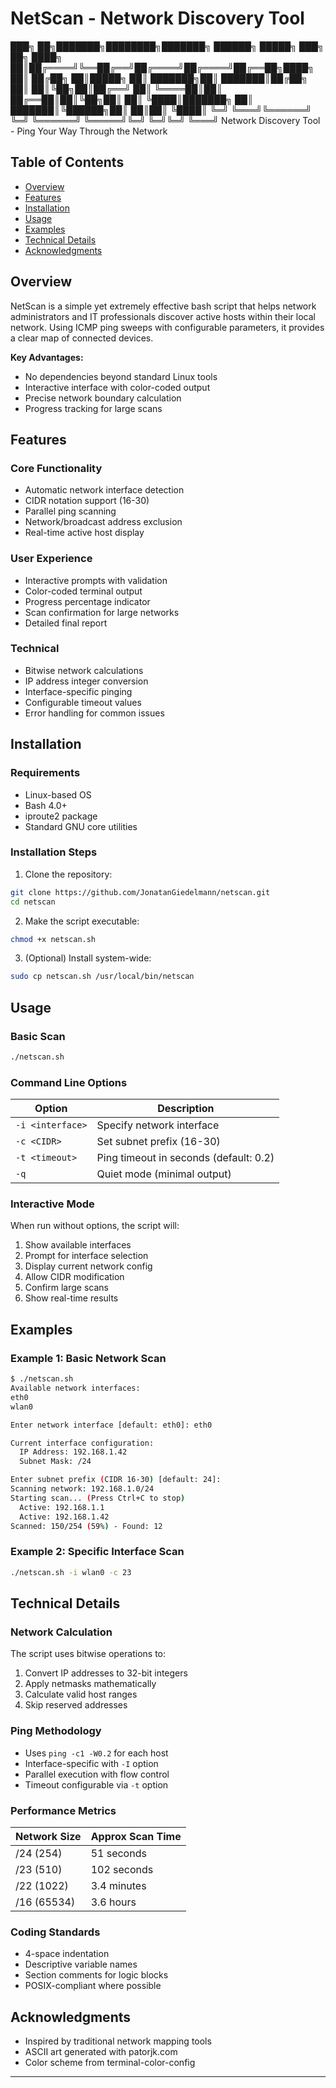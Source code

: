 # NetScan - Network Discovery Tool
███╗   ██╗███████╗████████╗███████╗ ██████╗ █████╗ ███╗   ██╗
████╗  ██║██╔════╝╚══██╔══╝██╔════╝██╔════╝██╔══██╗████╗  ██║
██╔██╗ ██║█████╗     ██║   ███████╗██║     ███████║██╔██╗ ██║
██║╚██╗██║██╔══╝     ██║   ╚════██║██║     ██╔══██║██║╚██╗██║
██║ ╚████║███████╗   ██║   ███████║╚██████╗██║  ██║██║ ╚████║
╚═╝  ╚═══╝╚══════╝   ╚═╝   ╚══════╝ ╚═════╝╚═╝  ╚═╝╚═╝  ╚═══╝
   Network Discovery Tool - Ping Your Way Through the Network


## Table of Contents
- [Overview](#overview)
- [Features](#features)
- [Installation](#installation)
- [Usage](#usage)
- [Examples](#examples)
- [Technical Details](#technical-details)
- [Acknowledgments](#acknowledgments)

## Overview

NetScan is a simple yet extremely effective bash script that helps network administrators and IT professionals discover active hosts within their local network. Using ICMP ping sweeps with configurable parameters, it provides a clear map of connected devices.

**Key Advantages:**
- No dependencies beyond standard Linux tools
- Interactive interface with color-coded output
- Precise network boundary calculation
- Progress tracking for large scans

## Features

### Core Functionality
- Automatic network interface detection
- CIDR notation support (16-30)
- Parallel ping scanning
- Network/broadcast address exclusion
- Real-time active host display

### User Experience
- Interactive prompts with validation
- Color-coded terminal output
- Progress percentage indicator
- Scan confirmation for large networks
- Detailed final report

### Technical
- Bitwise network calculations
- IP address integer conversion
- Interface-specific pinging
- Configurable timeout values
- Error handling for common issues

## Installation

### Requirements
- Linux-based OS
- Bash 4.0+
- iproute2 package
- Standard GNU core utilities

### Installation Steps

1. Clone the repository:
```bash
git clone https://github.com/JonatanGiedelmann/netscan.git
cd netscan
```

2. Make the script executable:
```bash
chmod +x netscan.sh
```

3. (Optional) Install system-wide:
```bash
sudo cp netscan.sh /usr/local/bin/netscan
```

## Usage

### Basic Scan
```bash
./netscan.sh
```

### Command Line Options
| Option | Description |
|--------|-------------|
| `-i <interface>` | Specify network interface |
| `-c <CIDR>` | Set subnet prefix (16-30) |
| `-t <timeout>` | Ping timeout in seconds (default: 0.2) |
| `-q` | Quiet mode (minimal output) |

### Interactive Mode
When run without options, the script will:
1. Show available interfaces
2. Prompt for interface selection
3. Display current network config
4. Allow CIDR modification
5. Confirm large scans
6. Show real-time results

## Examples

### Example 1: Basic Network Scan
```bash
$ ./netscan.sh
Available network interfaces:
eth0
wlan0

Enter network interface [default: eth0]: eth0

Current interface configuration:
  IP Address: 192.168.1.42
  Subnet Mask: /24

Enter subnet prefix (CIDR 16-30) [default: 24]: 
Scanning network: 192.168.1.0/24
Starting scan... (Press Ctrl+C to stop)
  Active: 192.168.1.1
  Active: 192.168.1.42
Scanned: 150/254 (59%) - Found: 12
```

### Example 2: Specific Interface Scan
```bash
./netscan.sh -i wlan0 -c 23
```

## Technical Details

### Network Calculation
The script uses bitwise operations to:
1. Convert IP addresses to 32-bit integers
2. Apply netmasks mathematically
3. Calculate valid host ranges
4. Skip reserved addresses

### Ping Methodology
- Uses `ping -c1 -W0.2` for each host
- Interface-specific with `-I` option
- Parallel execution with flow control
- Timeout configurable via `-t` option

### Performance Metrics
| Network Size | Approx Scan Time |
|-------------|------------------|
| /24 (254)   | 51 seconds       |
| /23 (510)   | 102 seconds      |
| /22 (1022)  | 3.4 minutes      |
| /16 (65534) | 3.6 hours        |


### Coding Standards
- 4-space indentation
- Descriptive variable names
- Section comments for logic blocks
- POSIX-compliant where possible


## Acknowledgments

- Inspired by traditional network mapping tools
- ASCII art generated with patorjk.com
- Color scheme from terminal-color-config

---

